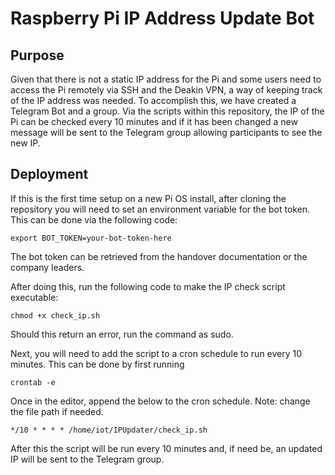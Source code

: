 # Raspberry Pi IP Address Update Bot

## Purpose

Given that there is not a static IP address for the Pi and some users need to access the Pi remotely via SSH and the Deakin VPN, a way of keeping track of the IP address was needed. 
To accomplish this, we have created a Telegram Bot and a group. Via the scripts within this repository, the IP of the Pi can be checked every 10 minutes and if it has been changed a new message will be sent to the Telegram group allowing participants to see the new IP.

## Deployment

If this is the first time setup on a new Pi OS install, after cloning the repository you will need to set an environment variable for the bot token. This can be done via the following code:
```
export BOT_TOKEN=your-bot-token-here
```
The bot token can be retrieved from the handover documentation or the company leaders.

After doing this, run the following code to make the IP check script executable:
```
chmod +x check_ip.sh
```
Should this return an error, run the command as sudo.

Next, you will need to add the script to a cron schedule to run every 10 minutes. This can be done by first running
```
crontab -e
```

Once in the editor, append the below to the cron schedule. Note: change the file path if needed.
```
*/10 * * * * /home/iot/IPUpdater/check_ip.sh
```
After this the script will be run every 10 minutes and, if need be, an updated IP will be sent to the Telegram group.
